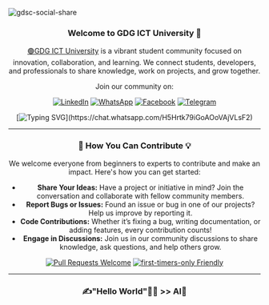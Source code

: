 
![gdsc-social-share](https://github.com/user-attachments/assets/65e3dc2e-bd88-451c-8f0c-59dc1dd2aaa1)

<div align="center">

### Welcome to GDG ICT University 🌟
[🟢GDG ICT University](https://github.com/GDG-On-Campus-ICTU/) is a vibrant student community focused on innovation, collaboration, and learning. We connect students, developers, and professionals to share knowledge, work on projects, and grow together. 

Join our community on:

[![LinkedIn](https://img.shields.io/badge/-LinkedIn-blue?style=for-the-badge&logo=linkedin)](https://www.linkedin.com/company/gdscictuniversity/)
[![WhatsApp](https://img.shields.io/badge/-WhatsApp-brightgreen?style=for-the-badge&logo=whatsapp)](https://chat.whatsapp.com/H5Hrtk79iGoAOoVAjVLsF2)
[![Facebook](https://img.shields.io/badge/-Facebook-blue?style=for-the-badge&logo=facebook)](https://web.facebook.com/gdscictu)
[![Telegram](https://img.shields.io/badge/-Telegram-blue?style=for-the-badge&logo=telegram)](https://t.me/gdgictu)

[![Typing SVG](https://readme-typing-svg.herokuapp.com?font=Fira+Code&size=24&color=%2336BCF7&lines=🖐Join+us+on+our+journey!)](https://chat.whatsapp.com/H5Hrtk79iGoAOoVAjVLsF2)

</div>

---

<div align="center">

### 🌟 How You Can Contribute 💡
We welcome everyone from beginners to experts to contribute and make an impact. Here's how you can get started:

- **Share Your Ideas:** Have a project or initiative in mind? Join the conversation and collaborate with fellow community members.
- **Report Bugs or Issues:** Found an issue or bug in one of our projects? Help us improve by reporting it.
- **Code Contributions:** Whether it’s fixing a bug, writing documentation, or adding features, every contribution counts! 
- **Engage in Discussions:** Join us in our community discussions to share knowledge, ask questions, and help others grow.

<div align="center">

[![Pull Requests Welcome](https://img.shields.io/badge/PRs-welcome-brightgreen.svg?style=flat)](http://makeapullrequest.com)
[![first-timers-only Friendly](https://img.shields.io/badge/first--timers--only-friendly-blue.svg)](http://www.firsttimersonly.com/)

</div>

---

<div align="center">

###  ✍"Hello World"👨‍💻 >> AI🤖
</div>

